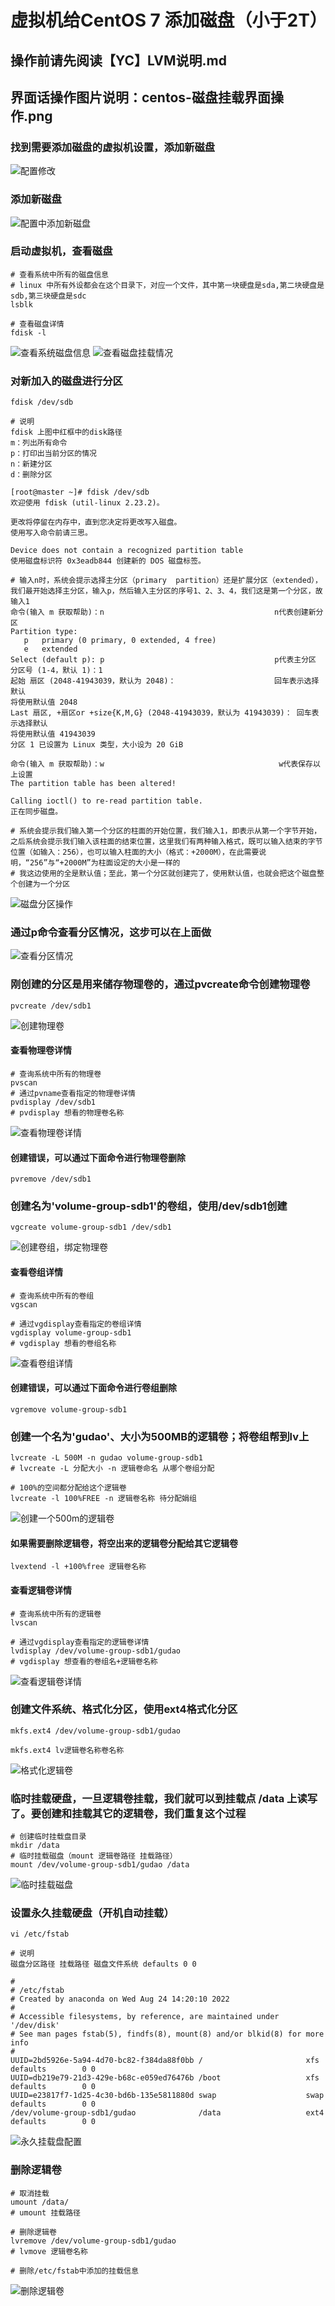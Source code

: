 # 虚拟机给CentOS 7 添加磁盘（小于2T）

## 操作前请先阅读【YC】LVM说明.md
## 界面话操作图片说明：centos-磁盘挂载界面操作.png

### 找到需要添加磁盘的虚拟机设置，添加新磁盘
![配置修改](../resource/vmware/vmware-配置修改.png)

### 添加新磁盘
![配置中添加新磁盘](../resource/vmware/vmware-配置中添加新磁盘.png)


### 启动虚拟机，查看磁盘
```shell
# 查看系统中所有的磁盘信息
# linux 中所有外设都会在这个目录下，对应一个文件，其中第一块硬盘是sda,第二块硬盘是sdb,第三块硬盘是sdc
lsblk

# 查看磁盘详情
fdisk -l
```
![查看系统磁盘信息](../resource/vmware/centos-查看系统磁盘信息.png)
![查看磁盘挂载情况](../resource/vmware/centos-查看磁盘挂载情况.png)

### 对新加入的磁盘进行分区
`fdisk /dev/sdb`
```shell
# 说明
fdisk 上图中红框中的disk路径
m：列出所有命令
p：打印出当前分区的情况
n：新建分区
d：删除分区

[root@master ~]# fdisk /dev/sdb
欢迎使用 fdisk (util-linux 2.23.2)。

更改将停留在内存中，直到您决定将更改写入磁盘。
使用写入命令前请三思。

Device does not contain a recognized partition table
使用磁盘标识符 0x3eadb844 创建新的 DOS 磁盘标签。

# 输入n时，系统会提示选择主分区（primary  partition）还是扩展分区（extended），我们最开始选择主分区，输入p，然后输入主分区的序号1、2、3、4，我们这是第一个分区，故输入1
命令(输入 m 获取帮助)：n                                      n代表创建新分区
Partition type:
   p   primary (0 primary, 0 extended, 4 free)
   e   extended
Select (default p): p                                      p代表主分区
分区号 (1-4，默认 1)：1
起始 扇区 (2048-41943039，默认为 2048)：                      回车表示选择默认
将使用默认值 2048 
Last 扇区, +扇区or +size{K,M,G} (2048-41943039，默认为 41943039)： 回车表示选择默认
将使用默认值 41943039
分区 1 已设置为 Linux 类型，大小设为 20 GiB

命令(输入 m 获取帮助)：w                                       w代表保存以上设置
The partition table has been altered!

Calling ioctl() to re-read partition table.
正在同步磁盘。

# 系统会提示我们输入第一个分区的柱面的开始位置，我们输入1，即表示从第一个字节开始，之后系统会提示我们输入该柱面的结束位置，这里我们有两种输入格式，既可以输入结束的字节位置（如输入：256），也可以输入柱面的大小（格式：+2000M），在此需要说明，“256”与“+2000M”为柱面设定的大小是一样的
# 我这边使用的全是默认值；至此，第一个分区就创建完了，使用默认值，也就会把这个磁盘整个创建为一个分区
```
![磁盘分区操作](../resource/vmware/centos-磁盘分区操作.png)

### 通过p命令查看分区情况，这步可以在上面做
![查看分区情况](../resource/vmware/centos-查看分区情况.png)

### 刚创建的分区是用来储存物理卷的，通过pvcreate命令创建物理卷
```shell
pvcreate /dev/sdb1
```
![创建物理卷](../resource/vmware/centos-创建物理卷.png)
#### 查看物理卷详情
```shell
# 查询系统中所有的物理卷
pvscan
# 通过pvname查看指定的物理卷详情
pvdisplay /dev/sdb1
# pvdisplay 想看的物理卷名称
```
![查看物理卷详情](../resource/vmware/centos-查看物理卷详情.png)
#### 创建错误，可以通过下面命令进行物理卷删除
```shell
pvremove /dev/sdb1
```

### 创建名为'volume-group-sdb1'的卷组，使用/dev/sdb1创建
```shell
vgcreate volume-group-sdb1 /dev/sdb1
```
![创建卷组，绑定物理卷](../resource/vmware/centos-创建卷组，绑定物理卷.png)
#### 查看卷组详情
```shell
# 查询系统中所有的卷组
vgscan

# 通过vgdisplay查看指定的卷组详情
vgdisplay volume-group-sdb1
# vgdisplay 想看的卷组名称
```
![查看卷组详情](../resource/vmware/centos-查看卷组详情.png)
#### 创建错误，可以通过下面命令进行卷组删除
```shell
vgremove volume-group-sdb1
```

### 创建一个名为'gudao'、大小为500MB的逻辑卷；将卷组帮到lv上
```shell
lvcreate -L 500M -n gudao volume-group-sdb1
# lvcreate -L 分配大小 -n 逻辑卷命名 从哪个卷组分配

# 100%的空间都分配给这个逻辑卷
lvcreate -l 100%FREE -n 逻辑卷名称 待分配娟组
```
![创建一个500m的逻辑卷](../resource/vmware/centos-创建一个500m的逻辑卷.png)
#### 如果需要删除逻辑卷，将空出来的逻辑卷分配给其它逻辑卷
````shell
lvextend -l +100%free 逻辑卷名称
````
#### 查看逻辑卷详情
```shell
# 查询系统中所有的逻辑卷
lvscan

# 通过vgdisplay查看指定的逻辑卷详情
lvdisplay /dev/volume-group-sdb1/gudao
# vgdisplay 想查看的卷组名+逻辑卷名称
```
![查看逻辑卷详情](../resource/vmware/centos-查看逻辑卷详情.png)

### 创建文件系统、格式化分区，使用ext4格式化分区
```sehll
mkfs.ext4 /dev/volume-group-sdb1/gudao

mkfs.ext4 lv逻辑卷名称卷名称
```
![格式化逻辑卷](../resource/vmware/centos-格式化逻辑卷.png)

### 临时挂载硬盘，一旦逻辑卷挂载，我们就可以到挂载点 /data 上读写了。要创建和挂载其它的逻辑卷，我们重复这个过程
```shell
# 创建临时挂载盘目录
mkdir /data
# 临时挂载磁盘（mount 逻辑卷路径 挂载路径）
mount /dev/volume-group-sdb1/gudao /data
```
![临时挂载磁盘](../resource/vmware/centos-临时挂载磁盘.png)

### 设置永久挂载硬盘（开机自动挂载）
`vi /etc/fstab`
```shell
# 说明
磁盘分区路径 挂载路径 磁盘文件系统 defaults 0 0

#
# /etc/fstab
# Created by anaconda on Wed Aug 24 14:20:10 2022
#
# Accessible filesystems, by reference, are maintained under '/dev/disk'
# See man pages fstab(5), findfs(8), mount(8) and/or blkid(8) for more info
#
UUID=2bd5926e-5a94-4d70-bc82-f384da88f0bb /                       xfs     defaults        0 0
UUID=db219e79-21d3-429e-b68c-e059ed76476b /boot                   xfs     defaults        0 0
UUID=e23817f7-1d25-4c30-bd6b-135e5811880d swap                    swap    defaults        0 0
/dev/volume-group-sdb1/gudao              /data                   ext4    defaults        0 0
```
![永久挂载盘配置](../resource/vmware/centos-永久挂载盘配置.png)

### 删除逻辑卷
```shell
# 取消挂载
umount /data/
# umount 挂载路径

# 删除逻辑卷
lvremove /dev/volume-group-sdb1/gudao
# lvmove 逻辑卷名称

# 删除/etc/fstab中添加的挂载信息
```
![删除逻辑卷](../resource/vmware/centos-删除逻辑卷.png)